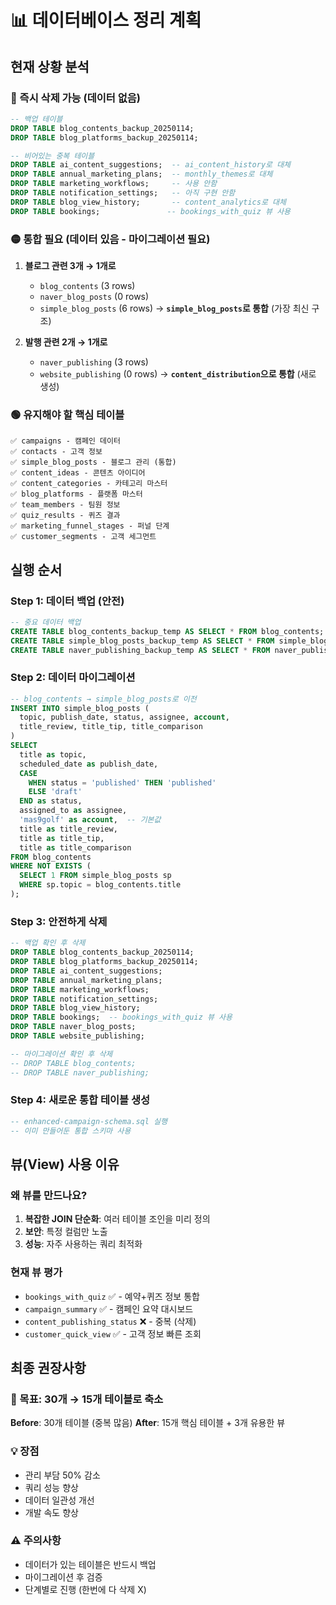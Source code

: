 # 📊 데이터베이스 정리 계획

## 현재 상황 분석

### 🔴 즉시 삭제 가능 (데이터 없음)
```sql
-- 백업 테이블
DROP TABLE blog_contents_backup_20250114;
DROP TABLE blog_platforms_backup_20250114;

-- 비어있는 중복 테이블
DROP TABLE ai_content_suggestions;  -- ai_content_history로 대체
DROP TABLE annual_marketing_plans;  -- monthly_themes로 대체
DROP TABLE marketing_workflows;     -- 사용 안함
DROP TABLE notification_settings;   -- 아직 구현 안함
DROP TABLE blog_view_history;       -- content_analytics로 대체
DROP TABLE bookings;               -- bookings_with_quiz 뷰 사용
```

### 🟡 통합 필요 (데이터 있음 - 마이그레이션 필요)
1. **블로그 관련 3개 → 1개로**
   - `blog_contents` (3 rows)
   - `naver_blog_posts` (0 rows) 
   - `simple_blog_posts` (6 rows)
   → **`simple_blog_posts`로 통합** (가장 최신 구조)

2. **발행 관련 2개 → 1개로**
   - `naver_publishing` (3 rows)
   - `website_publishing` (0 rows)
   → **`content_distribution`으로 통합** (새로 생성)

### 🟢 유지해야 할 핵심 테이블
```
✅ campaigns - 캠페인 데이터
✅ contacts - 고객 정보
✅ simple_blog_posts - 블로그 관리 (통합)
✅ content_ideas - 콘텐츠 아이디어
✅ content_categories - 카테고리 마스터
✅ blog_platforms - 플랫폼 마스터
✅ team_members - 팀원 정보
✅ quiz_results - 퀴즈 결과
✅ marketing_funnel_stages - 퍼널 단계
✅ customer_segments - 고객 세그먼트
```

## 실행 순서

### Step 1: 데이터 백업 (안전)
```sql
-- 중요 데이터 백업
CREATE TABLE blog_contents_backup_temp AS SELECT * FROM blog_contents;
CREATE TABLE simple_blog_posts_backup_temp AS SELECT * FROM simple_blog_posts;
CREATE TABLE naver_publishing_backup_temp AS SELECT * FROM naver_publishing;
```

### Step 2: 데이터 마이그레이션
```sql
-- blog_contents → simple_blog_posts로 이전
INSERT INTO simple_blog_posts (
  topic, publish_date, status, assignee, account, 
  title_review, title_tip, title_comparison
)
SELECT 
  title as topic,
  scheduled_date as publish_date,
  CASE 
    WHEN status = 'published' THEN 'published'
    ELSE 'draft'
  END as status,
  assigned_to as assignee,
  'mas9golf' as account,  -- 기본값
  title as title_review,
  title as title_tip,
  title as title_comparison
FROM blog_contents
WHERE NOT EXISTS (
  SELECT 1 FROM simple_blog_posts sp 
  WHERE sp.topic = blog_contents.title
);
```

### Step 3: 안전하게 삭제
```sql
-- 백업 확인 후 삭제
DROP TABLE blog_contents_backup_20250114;
DROP TABLE blog_platforms_backup_20250114;
DROP TABLE ai_content_suggestions;
DROP TABLE annual_marketing_plans;
DROP TABLE marketing_workflows;
DROP TABLE notification_settings;
DROP TABLE blog_view_history;
DROP TABLE bookings;  -- bookings_with_quiz 뷰 사용
DROP TABLE naver_blog_posts;
DROP TABLE website_publishing;

-- 마이그레이션 확인 후 삭제
-- DROP TABLE blog_contents;
-- DROP TABLE naver_publishing;
```

### Step 4: 새로운 통합 테이블 생성
```sql
-- enhanced-campaign-schema.sql 실행
-- 이미 만들어둔 통합 스키마 사용
```

## 뷰(View) 사용 이유

### 왜 뷰를 만드나요?
1. **복잡한 JOIN 단순화**: 여러 테이블 조인을 미리 정의
2. **보안**: 특정 컬럼만 노출
3. **성능**: 자주 사용하는 쿼리 최적화

### 현재 뷰 평가
- `bookings_with_quiz` ✅ - 예약+퀴즈 정보 통합
- `campaign_summary` ✅ - 캠페인 요약 대시보드
- `content_publishing_status` ❌ - 중복 (삭제)
- `customer_quick_view` ✅ - 고객 정보 빠른 조회

## 최종 권장사항

### 🎯 목표: 30개 → 15개 테이블로 축소

**Before**: 30개 테이블 (중복 많음)
**After**: 15개 핵심 테이블 + 3개 유용한 뷰

### 💡 장점
- 관리 부담 50% 감소
- 쿼리 성능 향상
- 데이터 일관성 개선
- 개발 속도 향상

### ⚠️ 주의사항
- 데이터가 있는 테이블은 반드시 백업
- 마이그레이션 후 검증
- 단계별로 진행 (한번에 다 삭제 X)